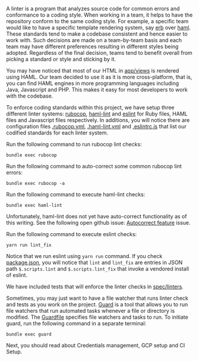 A linter is a program that analyzes source code for common errors and conformance to a coding style.
When working in a team, it helps to have the repository conform to the same coding style.
For example, a specific team would like to have a specific template rendering system, say [erb](https://apidock.com/ruby/ERB) over [haml](http://haml.info/tutorial.html).
These standards tend to make a codebase consistent and hence easier to work with. 
Such decisions are made on a team-by-team basis and each team may have different preferences resulting in different styles being adopted.
Regardless of the final decision, teams tend to benefit overall from picking a standard or style and sticking by it.


You may have noticed that most of our HTML in [app/views](../app/views) is rendered using HAML. Our team decided to use it as it is more cross-platform,
that is, you can find HAML engines in more programming languages including Java, Javascript and PHP. This makes it easy for most developers to work with the codebase.


To enforce coding standards within this project, we have setup three different linter systems: [rubocop](https://github.com/rubocop-hq/rubocop), [haml-lint](https://github.com/sds/haml-lint) and [eslint](https://eslint.org/)
for Ruby files, HAML files and Javascript files respectively. In additions, you will notice there are configuration files [.rubocop.yml](../.rubocop.yml), [.haml-lint.yml](../.haml-lint.yml) and [.eslintrc.js](../.eslintrc.js) 
that list our codified standards for each linter system.


Run the following command to run rubocop lint checks:
```shell script
bundle exec rubocop
```

Run the following command to auto-correct some common rubocop lint errors:
```shell script
bundle exec rubocop -a
```

Run the following command to execute haml-lint checks:
```shell script
bundle exec haml-lint
```
Unfortunately, haml-lint does not yet have auto-correct functionality as of this writing.
See the following open github issue: [Autocorrect feature](https://github.com/sds/haml-lint/issues/217) issue.

Run the following command to execute eslint checks:
```shell script
yarn run lint_fix
```

Notice that we run eslint using `yarn run` command. If you check [package.json](../package.json), 
you will notice that `lint` and `lint_fix` are entries in JSON path `$.scripts.lint` and `$.scripts.lint_fix` that invoke a vendored install of eslint.

We have included tests that will enforce the linter checks in [spec/linters](../spec/linters).


Sometimes, you may just want to have a file watcher that runs linter check and tests as you work on the project.
[Guard](https://github.com/guard/guard) is a tool that allows you to run file watchers that run automated tasks whenever a file or directory is modified.
The [Guardfile](../Guardfile) specifies file watchers and tasks to run. To initiate guard, run the following command in a separate terminal:
```shell script
bundle exec guard
```

Next, you should read about Credentials management, GCP setup and CI Setup.
